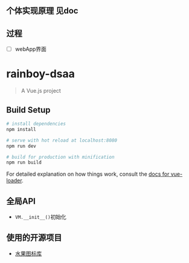 ## 个体实现原理 见doc

## 过程

 - [ ] webApp界面

# rainboy-dsaa

> A Vue.js project

## Build Setup

``` bash
# install dependencies
npm install

# serve with hot reload at localhost:8080
npm run dev

# build for production with minification
npm run build
```

For detailed explanation on how things work, consult the [docs for vue-loader](http://vuejs.github.io/vue-loader).

## 全局API

 - `VM.__init__()`初始化

## 使用的开源项目

 - [水果图标库](http://www.iconfont.cn/plus/collections/detail?cid=4014)


